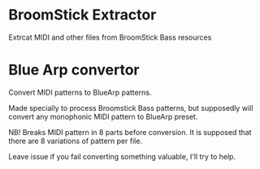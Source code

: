 # BroomStick Extractor
Extrcat MIDI and other files from BroomStick Bass resources

# Blue Arp convertor

Convert MIDI patterns to BlueArp patterns. 

Made specially to process Broomstick Bass patterns, 
but supposedly will convert any monophonic MIDI 
pattern to BlueArp preset.

NB! Breaks MIDI pattern in 8 parts before conversion.
It is supposed that there are 8 variations of pattern per file.

Leave issue if you fail converting something valuable, I'll try to help.
